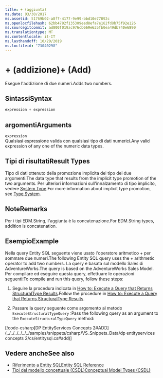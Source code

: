 ```yaml
---
title: + (aggiunta)
ms.date: 03/30/2017
ms.assetid: 51769b02-a8f7-4177-9e99-bbd10e77092c
ms.openlocfilehash: 62bb4782f135309eed8efa7e182fd8b75f92e126
ms.sourcegitcommit: ad800f019ac976cb669e635fb0ea49db740e6890
ms.translationtype: MT
ms.contentlocale: it-IT
ms.lasthandoff: 10/29/2019
ms.locfileid: "73040298"
---
```

# <a name="-add"></a><span data-ttu-id="6041a-102">+ (addizione)</span><span class="sxs-lookup"><span data-stu-id="6041a-102">+ (Add)</span></span>
<span data-ttu-id="6041a-103">Esegue l'addizione di due numeri.</span><span class="sxs-lookup"><span data-stu-id="6041a-103">Adds two numbers.</span></span>  
  
## <a name="syntax"></a><span data-ttu-id="6041a-104">Sintassi</span><span class="sxs-lookup"><span data-stu-id="6041a-104">Syntax</span></span>  
  
```csharp  
expression + expression  
```  
  
## <a name="arguments"></a><span data-ttu-id="6041a-105">argomenti</span><span class="sxs-lookup"><span data-stu-id="6041a-105">Arguments</span></span>  
 `expression`  
 <span data-ttu-id="6041a-106">Qualsiasi espressione valida con qualsiasi tipo di dati numerici.</span><span class="sxs-lookup"><span data-stu-id="6041a-106">Any valid expression of any one of the numeric data types.</span></span>  
  
## <a name="result-types"></a><span data-ttu-id="6041a-107">Tipi di risultati</span><span class="sxs-lookup"><span data-stu-id="6041a-107">Result Types</span></span>  
 <span data-ttu-id="6041a-108">Tipo di dati ottenuto della promozione implicita del tipo dei due argomenti.</span><span class="sxs-lookup"><span data-stu-id="6041a-108">The data type that results from the implicit type promotion of the two arguments.</span></span> <span data-ttu-id="6041a-109">Per ulteriori informazioni sull'innalzamento di tipo implicito, vedere [System Type](type-system-entity-sql.md).</span><span class="sxs-lookup"><span data-stu-id="6041a-109">For more information about implicit type promotion, see [Type System](type-system-entity-sql.md).</span></span>  
  
## <a name="remarks"></a><span data-ttu-id="6041a-110">Note</span><span class="sxs-lookup"><span data-stu-id="6041a-110">Remarks</span></span>  
 <span data-ttu-id="6041a-111">Per i tipi EDM.String, l'aggiunta è la concatenazione.</span><span class="sxs-lookup"><span data-stu-id="6041a-111">For EDM.String types, addition is concatenation.</span></span>  
  
## <a name="example"></a><span data-ttu-id="6041a-112">Esempio</span><span class="sxs-lookup"><span data-stu-id="6041a-112">Example</span></span>  
 <span data-ttu-id="6041a-113">Nella query Entity SQL seguente viene usato l'operatore aritmetico + per sommare due numeri.</span><span class="sxs-lookup"><span data-stu-id="6041a-113">The following Entity SQL query uses the + arithmetic operator to add two numbers.</span></span> <span data-ttu-id="6041a-114">La query è basata sul modello Sales di AdventureWorks.</span><span class="sxs-lookup"><span data-stu-id="6041a-114">The query is based on the AdventureWorks Sales Model.</span></span> <span data-ttu-id="6041a-115">Per compilare ed eseguire questa query, effettuare le operazioni seguenti:</span><span class="sxs-lookup"><span data-stu-id="6041a-115">To compile and run this query, follow these steps:</span></span>  
  
1. <span data-ttu-id="6041a-116">Seguire la procedura indicata in [How to: Execute a Query that Returns StructuralType Results](../how-to-execute-a-query-that-returns-structuraltype-results.md).</span><span class="sxs-lookup"><span data-stu-id="6041a-116">Follow the procedure in [How to: Execute a Query that Returns StructuralType Results](../how-to-execute-a-query-that-returns-structuraltype-results.md).</span></span>  
  
2. <span data-ttu-id="6041a-117">Passare la query seguente come argomento al metodo `ExecuteStructuralTypeQuery` :</span><span class="sxs-lookup"><span data-stu-id="6041a-117">Pass the following query as an argument to the `ExecuteStructuralTypeQuery` method:</span></span>  
  
 [!code-csharp[DP EntityServices Concepts 2#ADD](../../../../../../samples/snippets/csharp/VS_Snippets_Data/dp entityservices concepts 2/cs/entitysql.cs#add)]  
  
## <a name="see-also"></a><span data-ttu-id="6041a-118">Vedere anche</span><span class="sxs-lookup"><span data-stu-id="6041a-118">See also</span></span>

- [<span data-ttu-id="6041a-119">Riferimento a Entity SQL</span><span class="sxs-lookup"><span data-stu-id="6041a-119">Entity SQL Reference</span></span>](entity-sql-reference.md)
- [<span data-ttu-id="6041a-120">Tipi del modello concettuale (CSDL)</span><span class="sxs-lookup"><span data-stu-id="6041a-120">Conceptual Model Types (CSDL)</span></span>](/ef/ef6/modeling/designer/advanced/edmx/csdl-spec#conceptual-model-types-csdl)
